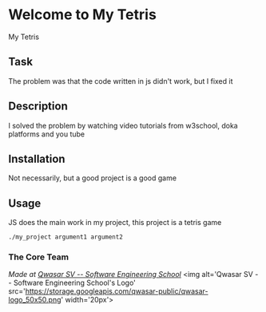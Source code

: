 # Welcome to My Tetris
My Tetris

## Task
The problem was that the code written in js didn't work, but I fixed it

## Description
I solved the problem by watching video tutorials from w3school, doka platforms and you tube

## Installation
Not necessarily, but a good project is a good game

## Usage
JS does the main work in my project, this project is a tetris game
```
./my_project argument1 argument2
```

### The Core Team


<span><i>Made at <a href='https://qwasar.io'>Qwasar SV -- Software Engineering School</a></i></span>
<span><img alt='Qwasar SV -- Software Engineering School's Logo' src='https://storage.googleapis.com/qwasar-public/qwasar-logo_50x50.png' width='20px'></span>

